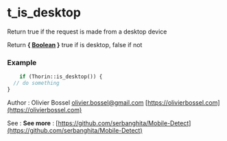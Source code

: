# t_is_desktop

Return true if the request is made from a desktop device

Return **{ [Boolean](http://php.net/manual/en/language.types.boolean.php) }** true if is desktop, false if not

### Example
```php
	if (Thorin::is_desktop()) {
  // do something
}
```
Author : Olivier Bossel [olivier.bossel@gmail.com](mailto:olivier.bossel@gmail.com) [https://olivierbossel.com](https://olivierbossel.com)

See : **See more** : [https://github.com/serbanghita/Mobile-Detect](https://github.com/serbanghita/Mobile-Detect)
